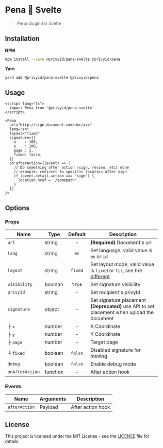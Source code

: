 # Pena 🧡 Svelte

> Pena plugin for Svelte

## Installation

**NPM**

```bash
npm install --save @privyid/pena-svelte @privyid/pena
```

**Yarn**
```bash
yarn add @privyid/pena-svelte @privyid/pena
```

## Usage

```svelte
<script lang="ts">
  import Pena from '@privyid/pena-svelte'
</script>

<Pena
  url="http://sign.document.com/doc/xxx"
  lang="en"
  layout="fixed"
  signature={{
    x    : 100,
    y    : 200,
    page : 1,
    fixed: false,
  }}
  on:afterAction={(event) => {
    // Do something after action (sign, review, etc) done
    // example: redirect to specific location after sign
    if (event.detail.action === 'sign') {
      location.href = '/somepath'
    }
  }}
/>
```

## Options

### Props

| Name            | Type     | Default | Description                                                                                                  |
|-----------------|----------|:-------:|--------------------------------------------------------------------------------------------------------------|
| `url`           | string   |    -    | **(Required)** Document's url                                                                                |
| `lang`          | string   |  `en`   | Set language, valid value is `en` or `id`                                                                    |
| `layout`        | string   | `fixed` | Set layout mode, valid value is `fixed` or `fit`, see the [different][different]                             |
| `visibility`    | boolean  | `true`  | Set signature visibility                                                                                     |
| `privyId`       | string   |    -    | Set recipient's privyId                                                                                      |
| `signature`     | object   |    -    | Set signature placement<br/> <strong>(Deprecated)</strong> use API to set placement when upload the document |
| ├ `x`           | number   |    -    | X Coordinate                                                                                                 |
| ├ `y`           | number   |    -    | Y Coordinate                                                                                                 |
| ├ `page`        | number   |    -    | Target page                                                                                                  |
| └ `fixed`       | boolean  | `false` | Disabled signature for moving                                                                                |
| `debug`         | boolean  | `false` | Enable debug mode                                                                                            |
| `onAfterAction` | function |    -    | After action hook                                                                                            |

### Events

| Name          | Arguments | Description       |
|---------------|-----------|-------------------|
| `afterAction` | Payload   | After action hook |

## License

This project is licensed under the MIT License - see the [LICENSE](/LICENSE) file for details

[different]: ../pena/README.md#layout-fixed-vs-fit
